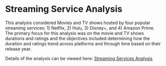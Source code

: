 # Streaming Service Analysis

This analysis considered Movies and TV shows hosted by four popular streaming services: 1) Netflix, 2) Hulu, 3) Disney+, and 4) Amazon Prime. The primary focus for this analysis was on the movie and TV shows durations and ratings and the objectives included determining how the duration and ratings trend across platforms and through time based on their release year.

Details of the analysis can be viewed here: [Streaming Services Analysis](./streaming_services_analysis.ipynb)